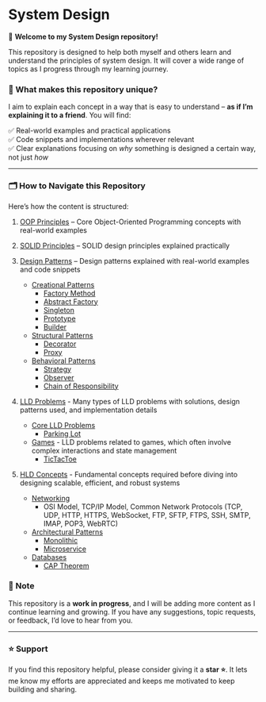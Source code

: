# System Design

👋 **Welcome to my System Design repository!**

This repository is designed to help both myself and others learn and understand the principles of system design. It will cover a wide range of topics as I progress through my learning journey.

### 🌟 What makes this repository unique?

I aim to explain each concept in a way that is easy to understand – **as if I’m explaining it to a friend**. You will find:

✅ Real-world examples and practical applications  
✅ Code snippets and implementations wherever relevant  
✅ Clear explanations focusing on _why_ something is designed a certain way, not just _how_

---

### 🗂️ **How to Navigate this Repository**

Here’s how the content is structured:

1. [OOP Principles](01_OOP_Principles/README.md) – Core Object-Oriented Programming concepts with real-world examples
2. [SOLID Principles](02_SOLID_Principles/README.md) – SOLID design principles explained practically
3. [Design Patterns](03_Design_Patterns/README.md) – Design patterns explained with real-world examples and code snippets

   - [Creational Patterns](03_Design_Patterns/Creational/README.md)
     - [Factory Method](03_Design_Patterns/Creational/Factory/README.md)
     - [Abstract Factory](03_Design_Patterns/Creational/Abstract_Factory/README.md)
     - [Singleton](03_Design_Patterns/Creational/Singleton/README.md)
     - [Prototype](03_Design_Patterns/Creational/Prototype/README.md)
     - [Builder](03_Design_Patterns/Creational/Builder/README.md)
   - [Structural Patterns](03_Design_Patterns/Structural/README.md)
     - [Decorator](03_Design_Patterns/Structural/Decorator/README.md)
     - [Proxy](03_Design_Patterns/Structural/Proxy/README.md)
   - [Behavioral Patterns](03_Design_Patterns/Behavioral/README.md)
     - [Strategy](03_Design_Patterns/Behavioral/Strategy/README.md)
     - [Observer](03_Design_Patterns/Behavioral/Observer/README.md)
     - [Chain of Responsibility](03_Design_Patterns/Behavioral/Chain_of_Responsibility/README.md)

4. [LLD Problems](./LLD_Problems/) - Many types of LLD problems with solutions, design patterns used, and implementation details

   - [Core LLD Problems](./LLD_Problems/Core/README.md)
     - [Parking Lot](./LLD_Problems/Core/Parking_Lot/README.md)
   - [Games](./LLD_Problems/Games/README.md) - LLD problems related to games, which often involve complex interactions and state management
     - [TicTacToe](./LLD_Problems/Games/TicTacToe/README.md)

5. [HLD Concepts](04_HLD_Concepts/README.md) - Fundamental concepts required before diving into designing scalable, efficient, and robust systems
   - [Networking](04_HLD_Concepts/Network_Protocols/README.md)
     - OSI Model, TCP/IP Model, Common Network Protocols (TCP, UDP, HTTP, HTTPS, WebSocket, FTP, SFTP, FTPS, SSH, SMTP, IMAP, POP3, WebRTC)
   - [Architectural Patterns](04_HLD_Concepts/Architectural_Patterns/README.md)
     - [Monolithic](04_HLD_Concepts/Architectural_Patterns/Monolithic.md)
     - [Microservice](04_HLD_Concepts/Architectural_Patterns/Microservice.md)
   - [Databases](04_HLD_Concepts/Databases/README.md)
     - [CAP Theorem](04_HLD_Concepts/Databases/CAP_Theorem/README.md)

### 🚀 Note

This repository is a **work in progress**, and I will be adding more content as I continue learning and growing. If you have any suggestions, topic requests, or feedback, I’d love to hear from you.

---

### ⭐ Support

If you find this repository helpful, please consider giving it a **star ⭐**. It lets me know my efforts are appreciated and keeps me motivated to keep building and sharing.
